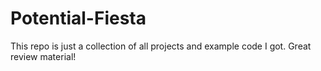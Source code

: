# Potential-Fiesta
This repo is just a collection of all projects and example code I got. Great review material!
